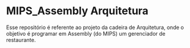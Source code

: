 # MIPS_Assembly Arquitetura
 Esse repositório é referente ao projeto da cadeira de Arquitetura, onde o objetivo é programar em Assembly (do MIPS) um gerenciador de restaurante.
